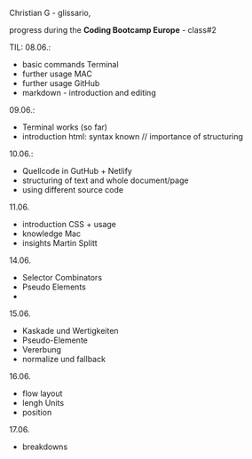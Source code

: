 Christian G - glissario,

progress during the __Coding Bootcamp Europe__ - class#2

TIL:
08.06.: 
- basic commands Terminal
- further usage MAC
- further usage GitHub
- markdown - introduction and editing

09.06.: 
- Terminal works (so far)
- introduction html: syntax known // importance of structuring

10.06.:
- Quellcode in GutHub + Netlify
- structuring of text and whole document/page
- using different source code

11.06.
- introduction CSS + usage
- knowledge Mac
- insights Martin Splitt

14.06.
- Selector Combinators
- Pseudo Elements
-  
15.06.
- Kaskade und Wertigkeiten
- Pseudo-Elemente
- Vererbung
- normalize und fallback

16.06.
- flow layout
- lengh Units
- position

17.06.
- breakdowns

